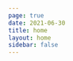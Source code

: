 ```yaml
---
page: true
date: 2021-06-30
title: home
layout: home
sidebar: false
---
```

<script setup>
import HomePage from "./.vitepress/theme/components/HomePage.vue";
import { useData } from "vitepress";
const { theme } = useData();
const posts = theme.value.posts.slice(0,3)
</script>
<HomePage :posts="posts" />